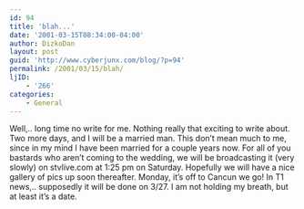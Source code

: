 ```yaml
---
id: 94
title: 'blah...'
date: '2001-03-15T08:34:00-04:00'
author: DizkoDan
layout: post
guid: 'http://www.cyberjunx.com/blog/?p=94'
permalink: /2001/03/15/blah/
ljID:
    - '266'
categories:
    - General
---
```


Well,.. long time no write for me. Nothing really that exciting to write about. Two more days, and I will be a married man. This don’t mean much to me, since in my mind I have been married for a couple years now. For all of you bastards who aren’t coming to the wedding, we will be broadcasting it (very slowly) on stvlive.com at 1:25 pm on Saturday. Hopefully we will have a nice gallery of pics up soon thereafter. Monday, it’s off to Cancun we go! In T1 news,.. supposedly it will be done on 3/27. I am not holding my breath, but at least it’s a date.